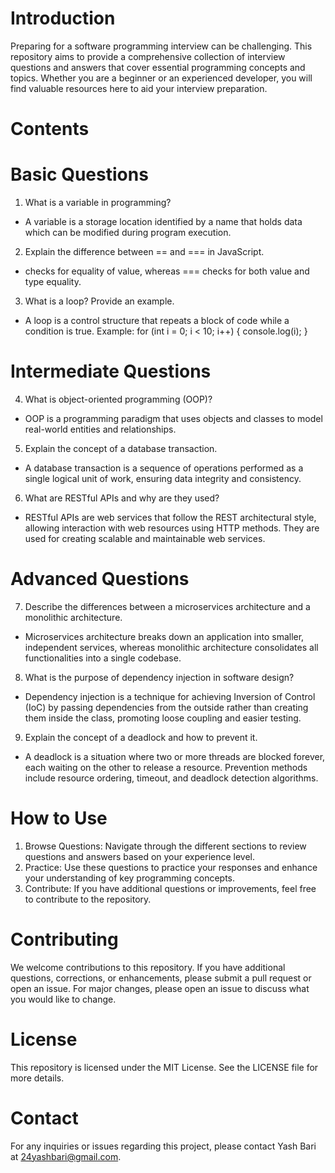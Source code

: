 # Introduction
Preparing for a software programming interview can be challenging. This repository aims to provide a comprehensive collection of interview questions and answers that cover essential programming concepts and topics. Whether you are a beginner or an experienced developer, you will find valuable resources here to aid your interview preparation.

# Contents

# Basic Questions
1) What is a variable in programming?
- A variable is a storage location identified by a name that holds data which can be modified during program execution.

2) Explain the difference between == and === in JavaScript.
- checks for equality of value, whereas === checks for both value and type equality.

3) What is a loop? Provide an example.
- A loop is a control structure that repeats a block of code while a condition is true. Example: for (int i = 0; i < 10; i++) { console.log(i); }

# Intermediate Questions

4) What is object-oriented programming (OOP)?
- OOP is a programming paradigm that uses objects and classes to model real-world entities and relationships.

5) Explain the concept of a database transaction.
- A database transaction is a sequence of operations performed as a single logical unit of work, ensuring data integrity and consistency.

6) What are RESTful APIs and why are they used?
- RESTful APIs are web services that follow the REST architectural style, allowing interaction with web resources using HTTP methods. They are used for creating scalable and maintainable web services.

# Advanced Questions

7) Describe the differences between a microservices architecture and a monolithic architecture.
- Microservices architecture breaks down an application into smaller, independent services, whereas monolithic architecture consolidates all functionalities into a single codebase.

8) What is the purpose of dependency injection in software design?
- Dependency injection is a technique for achieving Inversion of Control (IoC) by passing dependencies from the outside rather than creating them inside the class, promoting loose coupling and easier testing.

9) Explain the concept of a deadlock and how to prevent it.
- A deadlock is a situation where two or more threads are blocked forever, each waiting on the other to release a resource. Prevention methods include resource ordering, timeout, and deadlock detection algorithms.

# How to Use
1) Browse Questions: Navigate through the different sections to review questions and answers based on your experience level.
2) Practice: Use these questions to practice your responses and enhance your understanding of key programming concepts.
3) Contribute: If you have additional questions or improvements, feel free to contribute to the repository.

# Contributing
We welcome contributions to this repository. If you have additional questions, corrections, or enhancements, please submit a pull request or open an issue. For major changes, please open an issue to discuss what you would like to change.

# License
This repository is licensed under the MIT License. See the LICENSE file for more details.

# Contact
For any inquiries or issues regarding this project, please contact Yash Bari at 24yashbari@gmail.com.
